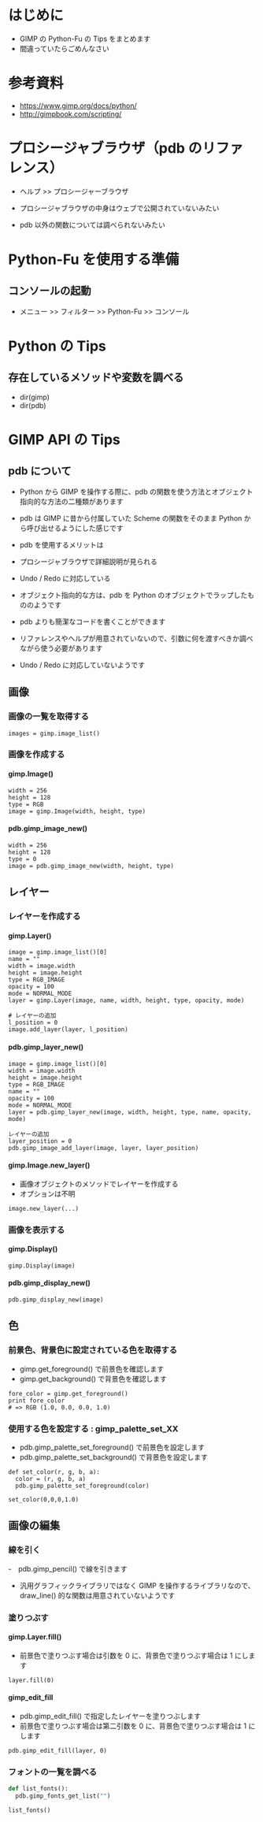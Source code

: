 # はじめに
- GIMP の Python-Fu の Tips をまとめます
- 間違っていたらごめんなさい

# 参考資料
- https://www.gimp.org/docs/python/
- http://gimpbook.com/scripting/

# プロシージャブラウザ（pdb のリファレンス）
- ヘルプ >> プロシージャーブラウザ

- プロシージャブラウザの中身はウェブで公開されていないみたい
- pdb 以外の関数については調べられないみたい

# Python-Fu を使用する準備

## コンソールの起動
- メニュー >> フィルター >> Python-Fu >> コンソール

# Python の Tips

## 存在しているメソッドや変数を調べる
- dir(gimp)
- dir(pdb)

# GIMP API の Tips

## pdb について
- Python から GIMP を操作する際に、pdb の関数を使う方法とオブジェクト指向的な方法の二種類があります

- pdb は GIMP に昔から付属していた Scheme の関数をそのまま Python から呼び出せるようにした感じです
- pdb を使用するメリットは
 - プロシージャブラウザで詳細説明が見られる
 - Undo / Redo に対応している

- オブジェクト指向的な方は、pdb を Python のオブジェクトでラップしたもののようです
- pdb よりも簡潔なコードを書くことができます
- リファレンスやヘルプが用意されていないので、引数に何を渡すべきか調べながら使う必要があります
- Undo / Redo に対応していないようです

## 画像

### 画像の一覧を取得する
````
images = gimp.image_list()
````

### 画像を作成する

#### gimp.Image()
````
width = 256
height = 128
type = RGB
image = gimp.Image(width, height, type)
````

#### pdb.gimp_image_new()
````
width = 256
height = 128
type = 0
image = pdb.gimp_image_new(width, height, type)
````

## レイヤー

### レイヤーを作成する

#### gimp.Layer()

````
image = gimp.image_list()[0]
name = ""
width = image.width
height = image.height
type = RGB_IMAGE
opacity = 100
mode = NORMAL_MODE
layer = gimp.Layer(image, name, width, height, type, opacity, mode)

# レイヤーの追加
l_position = 0
image.add_layer(layer, l_position)
````

#### pdb.gimp_layer_new()
````
image = gimp.image_list()[0]
width = image.width
height = image.height
type = RGB_IMAGE
name = ""
opacity = 100
mode = NORMAL_MODE
layer = pdb.gimp_layer_new(image, width, height, type, name, opacity, mode)

レイヤーの追加
layer_position = 0
pdb.gimp_image_add_layer(image, layer, layer_position)
````

#### gimp.Image.new_layer()
- 画像オブジェクトのメソッドでレイヤーを作成する
- オプションは不明

````
image.new_layer(...)
````

### 画像を表示する

#### gimp.Display()
````
gimp.Display(image)
````
#### pdb.gimp_display_new()
````
pdb.gimp_display_new(image)
````

## 色

### 前景色、背景色に設定されている色を取得する
- gimp.get_foreground() で前景色を確認します
- gimp.get_background() で背景色を確認します

````
fore_color = gimp.get_foreground()
print fore_color
# => RGB (1.0, 0.0, 0.0, 1.0)
````

### 使用する色を設定する : gimp_palette_set_XX
- pdb.gimp_palette_set_foreground() で前景色を設定します
- pdb.gimp_palette_set_background() で背景色を設定します

````
def set_color(r, g, b, a):
  color = (r, g, b, a)
  pdb.gimp_palette_set_foreground(color)

set_color(0,0,0,1.0)
````

## 画像の編集

### 線を引く
-　pdb.gimp_pencil() で線を引きます
- 汎用グラフィックライブラリではなく GIMP を操作するライブラリなので、draw_line() 的な関数は用意されていないようです

### 塗りつぶす

#### gimp.Layer.fill()
- 前景色で塗りつぶす場合は引数を 0 に、背景色で塗りつぶす場合は 1 にします

````
layer.fill(0)
````

#### gimp_edit_fill
- pdb.gimp_edit_fill() で指定したレイヤーを塗りつぶします
- 前景色で塗りつぶす場合は第二引数を 0 に、背景色で塗りつぶす場合は 1 にします

````
pdb.gimp_edit_fill(layer, 0)
````

### フォントの一覧を調べる

````python
def list_fonts():
  pdb.gimp_fonts_get_list("")

list_fonts()
````
